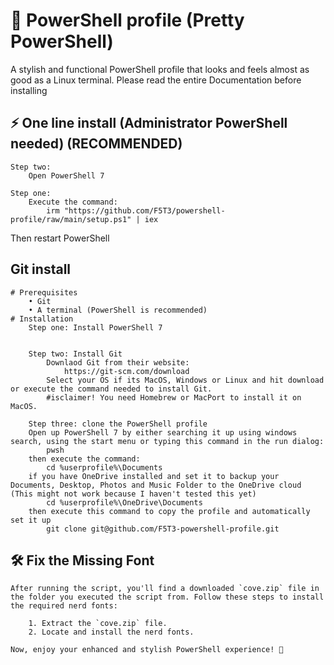 # 🎨 PowerShell profile (Pretty PowerShell)

A stylish and functional PowerShell profile that looks and feels almost as good as a Linux terminal.
Please read the entire Documentation before installing

## ⚡ One line install (Administrator PowerShell needed) (RECOMMENDED)

	Step two:
		Open PowerShell 7

  	Step one:
   		Execute the command:
			irm "https://github.com/F5T3/powershell-profile/raw/main/setup.ps1" | iex	
Then restart PowerShell

## Git install

	# Prerequisites
		• Git
		• A terminal (PowerShell is recommended)
	# Installation
		Step one: Install PowerShell 7
  			
 		
 		Step two: Install Git
   			Downlaod Git from their website:
				https://git-scm.com/download
			Select your OS if its MacOS, Windows or Linux and hit download or execute the command needed to install Git.
   			#isclaimer! You need Homebrew or MacPort to install it on MacOS.

        Step three: clone the PowerShell profile
        Open up PowerShell 7 by either searching it up using windows search, using the start menu or typing this command in the run dialog:
            pwsh
        then execute the command:
            cd %userprofile%\Documents 
        if you have OneDrive installed and set it to backup your Documents, Desktop, Photos and Music Folder to the OneDrive cloud (This might not work because I haven't tested this yet)
            cd %userprofile%\OneDrive\Documents
        then execute this command to copy the profile and automatically set it up
        	git clone git@github.com/F5T3-powershell-profile.git
## 🛠️ Fix the Missing Font

	After running the script, you'll find a downloaded `cove.zip` file in the folder you executed the script from. Follow these steps to install the required nerd fonts:

		1. Extract the `cove.zip` file.
		2. Locate and install the nerd fonts.

	Now, enjoy your enhanced and stylish PowerShell experience! 🚀
